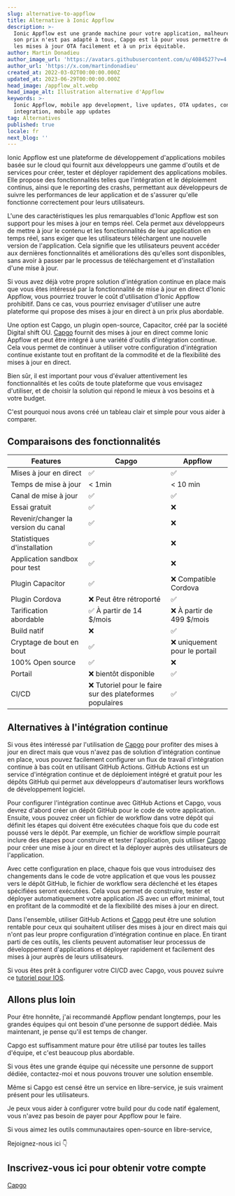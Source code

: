 ```yaml
---
slug: alternative-to-appflow
title: Alternative à Ionic Appflow
description: >-
  Ionic Appflow est une grande machine pour votre application, malheureusement
  son prix n'est pas adapté à tous, Capgo est là pour vous permettre de gérer
  les mises à jour OTA facilement et à un prix équitable.
author: Martin Donadieu
author_image_url: 'https://avatars.githubusercontent.com/u/4084527?v=4'
author_url: 'https://x.com/martindonadieu'
created_at: 2022-03-02T00:00:00.000Z
updated_at: 2023-06-29T00:00:00.000Z
head_image: /appflow_alt.webp
head_image_alt: Illustration alternative d'Appflow
keywords: >-
  Ionic Appflow, mobile app development, live updates, OTA updates, continuous
  integration, mobile app updates
tag: Alternatives
published: true
locale: fr
next_blog: ''
---
```

Ionic Appflow est une plateforme de développement d'applications mobiles basée sur le cloud qui fournit aux développeurs une gamme d'outils et de services pour créer, tester et déployer rapidement des applications mobiles. Elle propose des fonctionnalités telles que l'intégration et le déploiement continus, ainsi que le reporting des crashs, permettant aux développeurs de suivre les performances de leur application et de s'assurer qu'elle fonctionne correctement pour leurs utilisateurs.

L'une des caractéristiques les plus remarquables d'Ionic Appflow est son support pour les mises à jour en temps réel. Cela permet aux développeurs de mettre à jour le contenu et les fonctionnalités de leur application en temps réel, sans exiger que les utilisateurs téléchargent une nouvelle version de l'application. Cela signifie que les utilisateurs peuvent accéder aux dernières fonctionnalités et améliorations dès qu'elles sont disponibles, sans avoir à passer par le processus de téléchargement et d'installation d'une mise à jour.

Si vous avez déjà votre propre solution d'intégration continue en place mais que vous êtes intéressé par la fonctionnalité de mise à jour en direct d'Ionic Appflow, vous pourriez trouver le coût d'utilisation d'Ionic Appflow prohibitif. Dans ce cas, vous pourriez envisager d'utiliser une autre plateforme qui propose des mises à jour en direct à un prix plus abordable.

Une option est Capgo, un plugin open-source, Capacitor, créé par la société Digital shift OU. [Capgo](/register/) fournit des mises à jour en direct comme Ionic Appflow et peut être intégré à une variété d'outils d'intégration continue. Cela vous permet de continuer à utiliser votre configuration d'intégration continue existante tout en profitant de la commodité et de la flexibilité des mises à jour en direct.

Bien sûr, il est important pour vous d'évaluer attentivement les fonctionnalités et les coûts de toute plateforme que vous envisagez d'utiliser, et de choisir la solution qui répond le mieux à vos besoins et à votre budget.

C'est pourquoi nous avons créé un tableau clair et simple pour vous aider à comparer.

## Comparaisons des fonctionnalités

| Features | Capgo | Appflow |
| --- | --- | --- |
| Mises à jour en direct | ✅ | ✅ |
| Temps de mise à jour | < 1min | < 10 min |
| Canal de mise à jour | ✅ | ✅ |
| Essai gratuit | ✅ | ❌ |
| Revenir/changer la version du canal | ✅ | ❌ |
| Statistiques d'installation | ✅ | ❌ |
| Application sandbox pour test | ✅ | ❌ |
| Plugin Capacitor | ✅ | ❌ Compatible Cordova |
| Plugin Cordova | ❌ Peut être rétroporté | ✅ |
| Tarification abordable | ✅ À partir de 14 $/mois | ❌ À partir de 499 $/mois |
| Build natif | ❌ | ✅ |
| Cryptage de bout en bout | ✅ | ❌ uniquement pour le portail |
| 100% Open source | ✅ | ❌ |
| Portail | ❌ bientôt disponible | ✅ |
| CI/CD | ❌ Tutoriel pour le faire sur des plateformes populaires | ✅ |

## Alternatives à l'intégration continue

Si vous êtes intéressé par l'utilisation de [Capgo](https://capgo.app/pricing/) pour profiter des mises à jour en direct mais que vous n'avez pas de solution d'intégration continue en place, vous pouvez facilement configurer un flux de travail d'intégration continue à bas coût en utilisant GitHub Actions. GitHub Actions est un service d'intégration continue et de déploiement intégré et gratuit pour les dépôts GitHub qui permet aux développeurs d'automatiser leurs workflows de développement logiciel.

Pour configurer l'intégration continue avec GitHub Actions et Capgo, vous devrez d'abord créer un dépôt GitHub pour le code de votre application. Ensuite, vous pouvez créer un fichier de workflow dans votre dépôt qui définit les étapes qui doivent être exécutées chaque fois que du code est poussé vers le dépôt. Par exemple, un fichier de workflow simple pourrait inclure des étapes pour construire et tester l'application, puis utiliser [Capgo](/register/) pour créer une mise à jour en direct et la déployer auprès des utilisateurs de l'application.

Avec cette configuration en place, chaque fois que vous introduisez des changements dans le code de votre application et que vous les poussez vers le dépôt GitHub, le fichier de workflow sera déclenché et les étapes spécifiées seront exécutées. Cela vous permet de construire, tester et déployer automatiquement votre application JS avec un effort minimal, tout en profitant de la commodité et de la flexibilité des mises à jour en direct.

Dans l'ensemble, utiliser GitHub Actions et [Capgo](/register/) peut être une solution rentable pour ceux qui souhaitent utiliser des mises à jour en direct mais qui n'ont pas leur propre configuration d'intégration continue en place. En tirant parti de ces outils, les clients peuvent automatiser leur processus de développement d'applications et déployer rapidement et facilement des mises à jour auprès de leurs utilisateurs.

Si vous êtes prêt à configurer votre CI/CD avec Capgo, vous pouvez suivre ce [tutoriel pour IOS](https://capgo.app/blog/automatic-capacitor-android-build-github-action/).

## Allons plus loin

Pour être honnête, j'ai recommandé Appflow pendant longtemps, pour les grandes équipes qui ont besoin d'une personne de support dédiée. Mais maintenant, je pense qu'il est temps de changer.

Capgo est suffisamment mature pour être utilisé par toutes les tailles d'équipe, et c'est beaucoup plus abordable.

Si vous êtes une grande équipe qui nécessite une personne de support dédiée, contactez-moi et nous pouvons trouver une solution ensemble.

Même si Capgo est censé être un service en libre-service, je suis vraiment présent pour les utilisateurs.

Je peux vous aider à configurer votre build pour du code natif également, vous n'avez pas besoin de payer pour Appflow pour le faire.

Si vous aimez les outils communautaires open-source en libre-service,

Rejoignez-nous ici 👇

## Inscrivez-vous ici pour obtenir votre compte

[Capgo](/register/)
